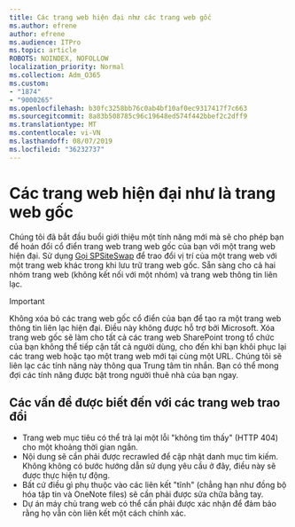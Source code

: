 ```yaml
---
title: Các trang web hiện đại như các trang web gốc
ms.author: efrene
author: efrene
ms.audience: ITPro
ms.topic: article
ROBOTS: NOINDEX, NOFOLLOW
localization_priority: Normal
ms.collection: Adm_O365
ms.custom:
- "1874"
- "9000265"
ms.openlocfilehash: b30fc3258bb76c0ab4bf10af0ec9317417f7c663
ms.sourcegitcommit: 8a83b508785c96c19648ed574f442bbef2c2dff9
ms.translationtype: MT
ms.contentlocale: vi-VN
ms.lasthandoff: 08/07/2019
ms.locfileid: "36232737"
---
```

# <a name="modern-site-as-root-site"></a>Các trang web hiện đại như là trang web gốc

Chúng tôi đã bắt đầu buổi giới thiệu một tính năng mới mà sẽ cho phép bạn để hoán đổi cổ điển trang web trang web gốc của bạn với một trang web hiện đại. Sử dụng [Gọi SPSiteSwap](https://docs.microsoft.com/powershell/module/sharepoint-online/invoke-spositeswap?view=sharepoint-ps) để trao đổi vị trí của một trang web với một trang web khác trong khi lưu trữ trang web gốc. Sẵn sàng cho cả hai nhóm trang web (không kết nối với một nhóm) và trang web thông tin liên lạc. 

>[!Important]
> Không xóa bỏ các trang web gốc cổ điển của bạn để tạo ra một trang web thông tin liên lạc hiện đại. Điều này không được hỗ trợ bởi Microsoft. Xóa trang web gốc sẽ làm cho tất cả các trang web SharePoint trong tổ chức của bạn không thể tiếp cận tất cả người dùng, cho đến khi bạn khôi phục lại các trang web hoặc tạo một trang web mới tại cùng một URL. Chúng tôi sẽ liên lạc các tính năng này thông qua Trung tâm tin nhắn. Bạn có thể mong đợi các tính năng được bật trong người thuê nhà của bạn ngay.

## <a name="known-issues-with-swapping-sites"></a>Các vấn đề được biết đến với các trang web trao đổi
- Trang web mục tiêu có thể trả lại một lỗi "không tìm thấy" (HTTP 404) cho một khoảng thời gian ngắn.
- Nội dung sẽ cần phải được recrawled để cập nhật danh mục tìm kiếm. Không không có bước hướng dẫn sử dụng yêu cầu ở đây, điều này sẽ được thực hiện tự động.
- Bất cứ điều gì phụ thuộc vào các liên kết "tĩnh" (chẳng hạn như đồng bộ hóa tập tin và OneNote files) sẽ cần phải được sửa chữa bằng tay.
- Dự án máy chủ trang web có thể cần phải được xác nhận để đảm bảo rằng họ vẫn còn liên kết một cách chính xác. 
